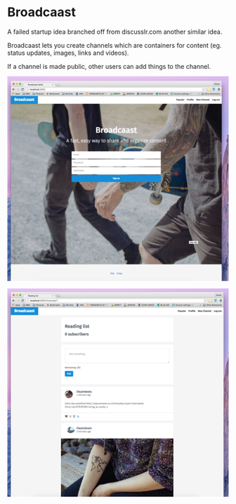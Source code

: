 # Broadcaast

A failed startup idea branched off from discusslr.com another similar idea.

Broadcaast lets you create channels which are containers for content (eg. status updates, images, links and videos). 

If a channel is made public, other users can add things to the channel.

![](https://raw.githubusercontent.com/owainlewis/broadcaast/master/public/images/press/home.png)

![](https://raw.githubusercontent.com/owainlewis/broadcaast/master/public/images/press/app.png)


